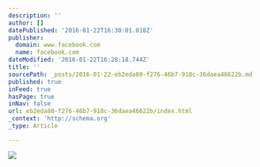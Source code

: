 ```yaml
---
description: ''
author: []
datePublished: '2016-01-22T16:30:01.018Z'
publisher:
  domain: www.facebook.com
  name: facebook.com
dateModified: '2016-01-22T16:28:18.744Z'
title: ''
sourcePath: _posts/2016-01-22-eb2eda80-f276-46b7-918c-36daea46622b.md
published: true
inFeed: true
hasPage: true
inNav: false
url: eb2eda80-f276-46b7-918c-36daea46622b/index.html
_context: 'http://schema.org'
_type: Article

---
```

![](https://scontent-ord1-1.xx.fbcdn.net/hphotos-xap1/t31.0-8/906211_10153547102110542_971149180_o.jpg)